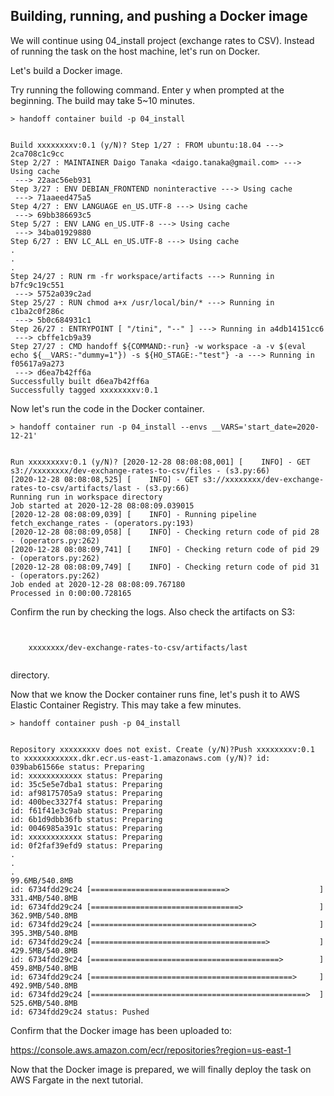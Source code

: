 ## Building, running, and pushing a Docker image

We will continue using 04_install project (exchange rates to CSV).
Instead of running the task on the host machine, let's run on Docker.



Let's build a Docker image.

Try running the following command. Enter y when prompted at the beginning.
The build may take 5~10 minutes.

```shell
> handoff container build -p 04_install
```
```shell

Build xxxxxxxxv:0.1 (y/N)? Step 1/27 : FROM ubuntu:18.04 ---> 2ca708c1c9cc
Step 2/27 : MAINTAINER Daigo Tanaka <daigo.tanaka@gmail.com> ---> Using cache
 ---> 22aac56eb931
Step 3/27 : ENV DEBIAN_FRONTEND noninteractive ---> Using cache
 ---> 71aaeed475a5
Step 4/27 : ENV LANGUAGE en_US.UTF-8 ---> Using cache
 ---> 69bb386693c5
Step 5/27 : ENV LANG en_US.UTF-8 ---> Using cache
 ---> 34ba01929880
Step 6/27 : ENV LC_ALL en_US.UTF-8 ---> Using cache
.
.
.
Step 24/27 : RUN rm -fr workspace/artifacts ---> Running in b7fc9c19c551
 ---> 5752a039c2ad
Step 25/27 : RUN chmod a+x /usr/local/bin/* ---> Running in c1ba2c0f286c
 ---> 5b0c684931c1
Step 26/27 : ENTRYPOINT [ "/tini", "--" ] ---> Running in a4db14151cc6
 ---> cbffe1cb9a39
Step 27/27 : CMD handoff ${COMMAND:-run} -w workspace -a -v $(eval echo ${__VARS:-"dummy=1"}) -s ${HO_STAGE:-"test"} -a ---> Running in f05617a9a273
 ---> d6ea7b42ff6a
Successfully built d6ea7b42ff6a
Successfully tagged xxxxxxxxv:0.1
```

Now let's run the code in the Docker container.

```shell
> handoff container run -p 04_install --envs __VARS='start_date=2020-12-21'
```
```shell

Run xxxxxxxxv:0.1 (y/N)? [2020-12-28 08:08:08,001] [    INFO] - GET s3://xxxxxxxx/dev-exchange-rates-to-csv/files - (s3.py:66)
[2020-12-28 08:08:08,525] [    INFO] - GET s3://xxxxxxxx/dev-exchange-rates-to-csv/artifacts/last - (s3.py:66)
Running run in workspace directory
Job started at 2020-12-28 08:08:09.039015
[2020-12-28 08:08:09,039] [    INFO] - Running pipeline fetch_exchange_rates - (operators.py:193)
[2020-12-28 08:08:09,058] [    INFO] - Checking return code of pid 28 - (operators.py:262)
[2020-12-28 08:08:09,741] [    INFO] - Checking return code of pid 29 - (operators.py:262)
[2020-12-28 08:08:09,749] [    INFO] - Checking return code of pid 31 - (operators.py:262)
Job ended at 2020-12-28 08:08:09.767180
Processed in 0:00:00.728165
```

Confirm the run by checking the logs. Also check the artifacts on S3:
```shell


    xxxxxxxx/dev-exchange-rates-to-csv/artifacts/last


```

directory.



Now that we know the Docker container runs fine, let's push it to
AWS Elastic Container Registry. This may take a few minutes.

```shell
> handoff container push -p 04_install
```
```shell

Repository xxxxxxxxv does not exist. Create (y/N)?Push xxxxxxxxv:0.1 to xxxxxxxxxxxx.dkr.ecr.us-east-1.amazonaws.com (y/N)? id: 039bab61566e status: Preparing
id: xxxxxxxxxxxx status: Preparing
id: 35c5e5e7dba1 status: Preparing
id: af98175705a9 status: Preparing
id: 400bec3327f4 status: Preparing
id: f61f41e3c9ab status: Preparing
id: 6b1d9dbb36fb status: Preparing
id: 0046985a391c status: Preparing
id: xxxxxxxxxxxx status: Preparing
id: 0f2faf39efd9 status: Preparing
.
.
.
99.6MB/540.8MB
id: 6734fdd29c24 [==============================>                    ]  331.4MB/540.8MB
id: 6734fdd29c24 [=================================>                 ]  362.9MB/540.8MB
id: 6734fdd29c24 [====================================>              ]  395.3MB/540.8MB
id: 6734fdd29c24 [=======================================>           ]  429.5MB/540.8MB
id: 6734fdd29c24 [==========================================>        ]  459.8MB/540.8MB
id: 6734fdd29c24 [=============================================>     ]  492.9MB/540.8MB
id: 6734fdd29c24 [================================================>  ]  525.6MB/540.8MB
id: 6734fdd29c24 status: Pushed
```

Confirm that the Docker image has been uploaded to:

https://console.aws.amazon.com/ecr/repositories?region=us-east-1



Now that the Docker image is prepared, we will finally deploy the task on
AWS Fargate in the next tutorial.

